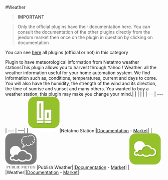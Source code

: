 
#Weather


>**IMPORTANT**

>Only the official plugins have their documentation here. You can consult the documentation of the other plugins directly from the jeedom market then once on the plugin in question by clicking on documentation


You can see [here](https://market.jeedom.com/index.php?v=d&p=market&type=plugin&categorie=weather) all plugins (official or not) in this category

Plugin to have meteorological information from Netatmo weather stationsThis plugin allows you to harvest through Yahoo ! Weather. all the weather information useful for your home automation system. We find information such as, conditions, temperatures, current and days to come. You will also have the humidity, the strength of the wind and its direction, the time of sunrise and sunset and many others. You wanted to buy a weather station, this plugin may make you change your mind.| | | | |
|--- | --- | --- | ---|
|<img src="netatmoWeather/netatmoWeather_icon.png" width="100" />|Netatmo Station||[Documentation](netatmoWeather/index.md) - [Market](https://market.jeedom.com/index.php?v=d&p=market_display&id=133)|
|<img src="publiemeteo/publiemeteo_icon.png" width="100" />|Publish Weather||[Documentation](publiemeteo/index.md) - [Market](https://market.jeedom.com/index.php?v=d&p=market_display&id=2318)|
|<img src="weather/weather_icon.png" width="100" />|Weather||[Documentation](weather/index.md) - [Market](https://market.jeedom.com/index.php?v=d&p=market_display&id=7)|
